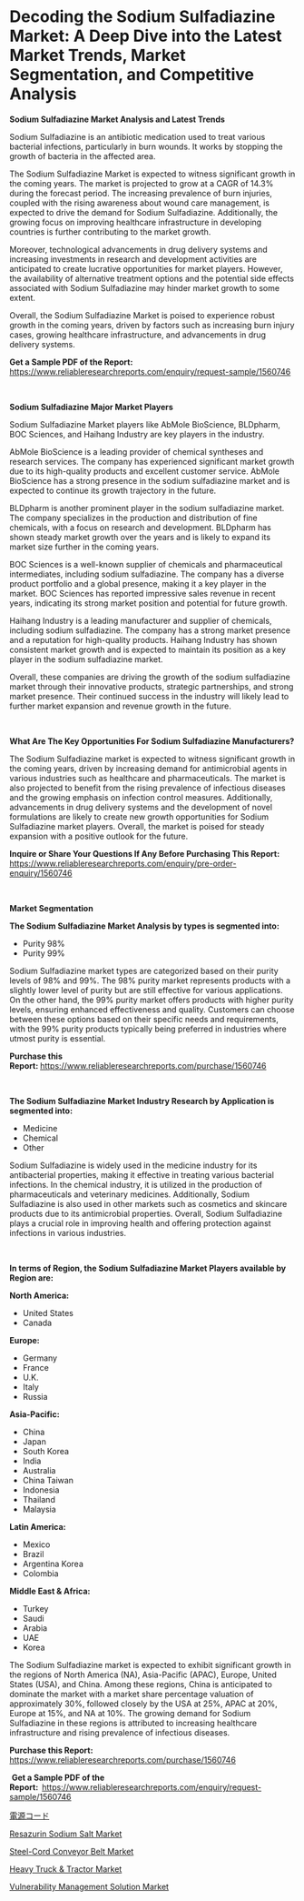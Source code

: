 <p><h1>Decoding the Sodium Sulfadiazine Market: A Deep Dive into the Latest Market Trends, Market Segmentation, and Competitive Analysis</h1></p><p><strong>Sodium Sulfadiazine Market Analysis and Latest Trends</strong></p>
<p><p>Sodium Sulfadiazine is an antibiotic medication used to treat various bacterial infections, particularly in burn wounds. It works by stopping the growth of bacteria in the affected area.</p><p>The Sodium Sulfadiazine Market is expected to witness significant growth in the coming years. The market is projected to grow at a CAGR of 14.3% during the forecast period. The increasing prevalence of burn injuries, coupled with the rising awareness about wound care management, is expected to drive the demand for Sodium Sulfadiazine. Additionally, the growing focus on improving healthcare infrastructure in developing countries is further contributing to the market growth.</p><p>Moreover, technological advancements in drug delivery systems and increasing investments in research and development activities are anticipated to create lucrative opportunities for market players. However, the availability of alternative treatment options and the potential side effects associated with Sodium Sulfadiazine may hinder market growth to some extent.</p><p>Overall, the Sodium Sulfadiazine Market is poised to experience robust growth in the coming years, driven by factors such as increasing burn injury cases, growing healthcare infrastructure, and advancements in drug delivery systems.</p></p>
<p><strong>Get a Sample PDF of the Report:&nbsp;</strong> <a href="https://www.reliableresearchreports.com/enquiry/request-sample/1560746">https://www.reliableresearchreports.com/enquiry/request-sample/1560746</a></p>
<p>&nbsp;</p>
<p><strong>Sodium Sulfadiazine Major Market Players</strong></p>
<p><p>Sodium Sulfadiazine Market players like AbMole BioScience, BLDpharm, BOC Sciences, and Haihang Industry are key players in the industry.</p><p>AbMole BioScience is a leading provider of chemical syntheses and research services. The company has experienced significant market growth due to its high-quality products and excellent customer service. AbMole BioScience has a strong presence in the sodium sulfadiazine market and is expected to continue its growth trajectory in the future.</p><p>BLDpharm is another prominent player in the sodium sulfadiazine market. The company specializes in the production and distribution of fine chemicals, with a focus on research and development. BLDpharm has shown steady market growth over the years and is likely to expand its market size further in the coming years.</p><p>BOC Sciences is a well-known supplier of chemicals and pharmaceutical intermediates, including sodium sulfadiazine. The company has a diverse product portfolio and a global presence, making it a key player in the market. BOC Sciences has reported impressive sales revenue in recent years, indicating its strong market position and potential for future growth.</p><p>Haihang Industry is a leading manufacturer and supplier of chemicals, including sodium sulfadiazine. The company has a strong market presence and a reputation for high-quality products. Haihang Industry has shown consistent market growth and is expected to maintain its position as a key player in the sodium sulfadiazine market.</p><p>Overall, these companies are driving the growth of the sodium sulfadiazine market through their innovative products, strategic partnerships, and strong market presence. Their continued success in the industry will likely lead to further market expansion and revenue growth in the future.</p></p>
<p>&nbsp;</p>
<p><strong>What Are The Key Opportunities For Sodium Sulfadiazine Manufacturers?</strong></p>
<p><p>The Sodium Sulfadiazine market is expected to witness significant growth in the coming years, driven by increasing demand for antimicrobial agents in various industries such as healthcare and pharmaceuticals. The market is also projected to benefit from the rising prevalence of infectious diseases and the growing emphasis on infection control measures. Additionally, advancements in drug delivery systems and the development of novel formulations are likely to create new growth opportunities for Sodium Sulfadiazine market players. Overall, the market is poised for steady expansion with a positive outlook for the future.</p></p>
<p><strong>Inquire or Share Your Questions If Any Before Purchasing This Report:</strong> <a href="https://www.reliableresearchreports.com/enquiry/pre-order-enquiry/1560746">https://www.reliableresearchreports.com/enquiry/pre-order-enquiry/1560746</a></p>
<p>&nbsp;</p>
<p><strong>Market Segmentation</strong></p>
<p><strong>The Sodium Sulfadiazine Market Analysis by types is segmented into:</strong></p>
<p><ul><li>Purity 98%</li><li>Purity 99%</li></ul></p>
<p><p>Sodium Sulfadiazine market types are categorized based on their purity levels of 98% and 99%. The 98% purity market represents products with a slightly lower level of purity but are still effective for various applications. On the other hand, the 99% purity market offers products with higher purity levels, ensuring enhanced effectiveness and quality. Customers can choose between these options based on their specific needs and requirements, with the 99% purity products typically being preferred in industries where utmost purity is essential.</p></p>
<p><strong>Purchase this Report:&nbsp;</strong><a href="https://www.reliableresearchreports.com/purchase/1560746">https://www.reliableresearchreports.com/purchase/1560746</a></p>
<p>&nbsp;</p>
<p><strong>The Sodium Sulfadiazine Market Industry Research by Application is segmented into:</strong></p>
<p><ul><li>Medicine</li><li>Chemical</li><li>Other</li></ul></p>
<p><p>Sodium Sulfadiazine is widely used in the medicine industry for its antibacterial properties, making it effective in treating various bacterial infections. In the chemical industry, it is utilized in the production of pharmaceuticals and veterinary medicines. Additionally, Sodium Sulfadiazine is also used in other markets such as cosmetics and skincare products due to its antimicrobial properties. Overall, Sodium Sulfadiazine plays a crucial role in improving health and offering protection against infections in various industries.</p></p>
<p>&nbsp;</p>
<p><strong>In terms of Region, the Sodium Sulfadiazine Market Players available by Region are:</strong></p>
<p>
    <p> <strong> North America: </strong>
        <ul>
            <li>United States</li>
            <li>Canada</li>
        </ul>
        </p> 
    <p> <strong> Europe: </strong>
        <ul>
            <li>Germany</li>
            <li>France</li>
            <li>U.K.</li>
            <li>Italy</li>
            <li>Russia</li>
        </ul>
        </p> 
    <p> <strong> Asia-Pacific: </strong>
        <ul>
            <li>China</li>
            <li>Japan</li>
            <li>South Korea</li>
            <li>India</li>
            <li>Australia</li>
            <li>China Taiwan</li>
            <li>Indonesia</li>
            <li>Thailand</li>
            <li>Malaysia</li>
        </ul>
        </p> 
    <p> <strong> Latin America: </strong>
        <ul>
            <li>Mexico</li>
            <li>Brazil</li>
            <li>Argentina Korea</li>
            <li>Colombia</li>
        </ul>
        </p> 
    <p> <strong> Middle East & Africa: </strong>
        <ul>
            <li>Turkey</li>
            <li>Saudi</li>
            <li>Arabia</li>
            <li>UAE</li>
            <li>Korea</li>
        </ul>
    </p>
    </p>
<p><p>The Sodium Sulfadiazine market is expected to exhibit significant growth in the regions of North America (NA), Asia-Pacific (APAC), Europe, United States (USA), and China. Among these regions, China is anticipated to dominate the market with a market share percentage valuation of approximately 30%, followed closely by the USA at 25%, APAC at 20%, Europe at 15%, and NA at 10%. The growing demand for Sodium Sulfadiazine in these regions is attributed to increasing healthcare infrastructure and rising prevalence of infectious diseases.</p></p>
<p><strong>Purchase this Report: </strong><a href="https://www.reliableresearchreports.com/purchase/1560746">https://www.reliableresearchreports.com/purchase/1560746</a></p>
<p>&nbsp;<strong>Get a Sample PDF of the Report:&nbsp;&nbsp;</strong><a href="https://www.reliableresearchreports.com/enquiry/request-sample/1560746">https://www.reliableresearchreports.com/enquiry/request-sample/1560746</a></p>
<p><strong></strong></p>
<p><p><a href="https://github.com/hwbcz413288296/Market-Research-Report-List-1/blob/main/6865009190356.md">電源コード</a></p><p><a href="https://github.com/Chiragrp22/Market-Research-Report-List-3/blob/main/resazurin-sodium-salt-market.md">Resazurin Sodium Salt Market</a></p><p><a href="https://view.publitas.com/reportprime-1/steel-cord-conveyor-belt-market-size-market-trends-and-growth-outlook-forecasted-for-period-from-2023-to-2030/">Steel-Cord Conveyor Belt Market</a></p><p><a href="https://summer-dogwood-3e9.notion.site/Heavy-Truck-Tractor-Market-Research-Report-Reveals-The-Latest-Trends-And-Opportunities-of-this-Mar-37942f073b8b41f89a97914e92a0d24c">Heavy Truck & Tractor Market</a></p><p><a href="https://issuu.com/reportprime-2/docs/vulnerability-management-solution-market-size-2030">Vulnerability Management Solution Market</a></p></p>